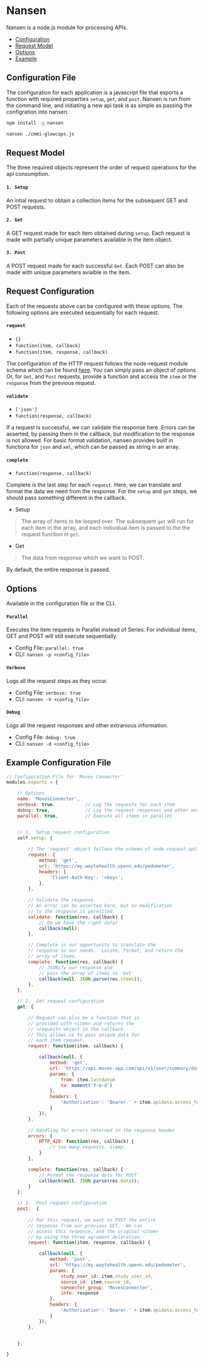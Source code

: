 # Nansen

Nansen is a node.js module for processing APIs.

- [Configuration](#config)
- [Request Model](#request)
- [Options](#options)
- [Example](#example)


## <a name="config"></a>Configuration File
The configuration for each application is a javascript file that exports a function with required properties `setup`, `get`, and `post`.  Nansen is run from the command line, and initiating a new api task is as simple as passing the configration into nansen.

```bash
npm install -g nansen

nansen ./cmmi-glowcaps.js
```

## <a name="request"></a>Request Model
The three required objects represent the order of request operations for the api consumption.

#### `1. Setup`
An intial request to obtain a collection items for the subsequent GET and POST requests.
#### `2. Get`
A GET request made for each item obtained during `setup`.  Each request is made with partially unique parameters available in the item object. 
#### `3. Post`
A POST request made for each successful `Get`.  Each POST can also be made with unique parameters avialble in the item.


## Request Configuration
Each of the requests above can be configured with these options.  The following options are executed sequentially for each request.


#### `request`
- `{}`
- `function(item, callback)`
- `function(item, response, callback)`


The configuration of the HTTP request follows the node-request module schema which can be found [here](https://github.com/request/request#requestoptions-callback).  You can simply pass an object of options. Or, for `Get`, and `Post` requests, provide a function and access the `item` or the  `response` from the previous request.  

#### `validate`
- `['json']`
- `function(response, callback)`

If a request is successful, we can validate the response here. Errors can be asserted, by passing them in the callback, but modification to the response is not allowed.  For basic format validation, nansen provides built in functions for `json` and `xml`, which can be passed as string in an array.

#### `complete`
- `function(response, callback)`

Complete is the last step for each `request`.  Here, we can translate and format the data we need from the response.  For the `setup` and `get` steps, we should pass something different in the callback.  


* Setup
>The array of items to be looped over.  The subsequent `get` will run for each item in the array, and each individual item is passed to the the request function in `get`.
  
* Get
>The data from response which we want to POST.
        
By default, the entire response is passed.


## <a name="options"></a>Options
Available in the configuration file or the CLI.

#### `Parallel`
Executes the item requests in Parallel instead of Series.  For individual items, GET and POST will still execute sequentially.
- Config File: `parallel: true`
- CLI: `nansen -p <config_file>`

#### `Verbose`
Logs all the request steps as they occur. 
- Config File: `verbose: true`
- CLI: `nansen -V <config_file>`

#### `Debug`
Logs all the request responses and other extranious information.
- Config File: `debug: true`
- CLI: `nansen -d <config_file>`


<a name="example"></a>Example Configuration File
----
```javascript
// Configuration File for 'Moves Connector'
modules.exports = {

    // Options
    name: 'MovesConnector',
    verbose: true,           // Log the requests for each item
    debug: true,             // Log the request responses and other extra info
    parallel: true,          // Execute all items in parallel


    // 1.  Setup request configuration
    self.setup: {
    
        // The 'request' object follows the schema of node-request options.
        request: {
            method: 'get',
            url: 'https://my.waytohealth.upenn.edu/pedometer',
            headers: {
                'Client-Auth-Key': '<key>';
            },
        },
        
        // Validate the response.
        // An error can be asserted here, but no modification
        // to the response is permitted.
        validate: function(res, callback) {
            // Do we have the right data?
            callback(null);
        },

        // Complete is our opportunity to translate the 
        // response to our needs.  Locate, format, and return the
        // array of items.
        complete: function(res, callback) {
            // JSONify our response and 
            // pass the array of items to 'Get'
            callback(null, JSON.parse(res.items));
        },
    },

    // 2.  Get request configuration
    get: {

        // Request can also be a function that is
        // provided with <item> and returns the
        // <request> object in the callback.  
        // This allows us to pass unique data for
        // each item request. 
        request: function(item, callback) {

            callback(null, {
                method: 'get',
                url: 'https://api.moves-app.com/api/v1/user/summary/daily',
                params: {
                    from: item.lastdatum
                    to: moment('Y-m-d')
                },
                headers: {
                    'Authorization': 'Bearer ' + item.apidata.access_token
                }
            });
        },

        // Handling for errors returned in the response header
        errors: {
            HTTP_429: function(res, callback) {
                // too many requests, sleep.
            }
        },

        complete: function(res, callback) {
            // Format the response data for POST
            callback(null, JSON.parse(res.data));
        }
    },

    // 3.  Post request configuration
    post:  {
    
        // For this request, we want to POST the entire
        // response from our previous GET.  We can 
        // access this response, and the original <item>
        // by using the three agrument deleration.
        request: function(item, response, callback) {

            callback(null, {
                method: 'post',
                url: 'https://my.waytohealth.upenn.edu/pedometer',
                params: {
                    study_user_id: item.study_user_id,
                    source_id: item.source_id,
                    connector_group: 'MovesConnector',
                    info: response
                },
                headers: {
                    'Authorization': 'Bearer ' + item.apidata.access_token
                }
            });
        },


    },

}

```
